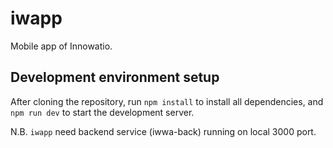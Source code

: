 # iwapp

Mobile app of Innowatio.

## Development environment setup

After cloning the repository, run `npm install` to install all dependencies, and `npm run dev` to start the development server.

N.B. `iwapp` need backend service (iwwa-back) running on local 3000 port.

